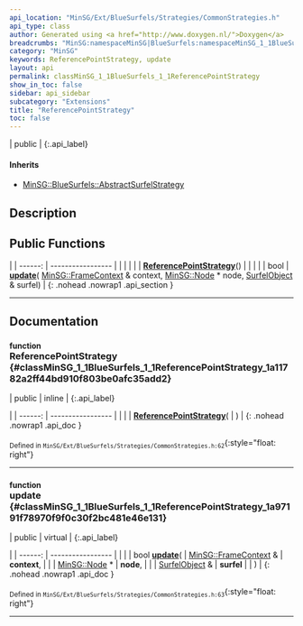 ```yaml
---
api_location: "MinSG/Ext/BlueSurfels/Strategies/CommonStrategies.h"
api_type: class
author: Generated using <a href="http://www.doxygen.nl/">Doxygen</a>
breadcrumbs: "MinSG:namespaceMinSG|BlueSurfels:namespaceMinSG_1_1BlueSurfels"
category: "MinSG"
keywords: ReferencePointStrategy, update
layout: api
permalink: classMinSG_1_1BlueSurfels_1_1ReferencePointStrategy
show_in_toc: false
sidebar: api_sidebar
subcategory: "Extensions"
title: "ReferencePointStrategy"
toc: false
---
```


| public |
{:.api_label}

#### Inherits

* [MinSG::BlueSurfels::AbstractSurfelStrategy](classMinSG_1_1BlueSurfels_1_1AbstractSurfelStrategy)


## Description





## Public Functions

|
| ------: | ----------------- |
|  | |
|  | **[ReferencePointStrategy](#classMinSG_1_1BlueSurfels_1_1ReferencePointStrategy_1a11782a2ff44bd910f803be0afc35add2)**() |
|  | |
| bool | **[update](#classMinSG_1_1BlueSurfels_1_1ReferencePointStrategy_1a97191f78970f9f0c30f2bc481e46e131)**( [MinSG::FrameContext](classMinSG_1_1FrameContext) & context,  [MinSG::Node](classMinSG_1_1Node) * node,  [SurfelObject](structMinSG_1_1BlueSurfels_1_1SurfelObject) & surfel) |
{: .nohead .nowrap1 .api_section }


-------------------------------------------------------------------

## Documentation

### <small>function</small><br/> ReferencePointStrategy {#classMinSG_1_1BlueSurfels_1_1ReferencePointStrategy_1a11782a2ff44bd910f803be0afc35add2}

| public | inline |
{:.api_label}

|
| ------: | ----------------- |
|  |
|  **[ReferencePointStrategy](#classMinSG_1_1BlueSurfels_1_1ReferencePointStrategy_1a11782a2ff44bd910f803be0afc35add2)**( |  ) |
{: .nohead .nowrap1 .api_doc }





<sub>Defined in `MinSG/Ext/BlueSurfels/Strategies/CommonStrategies.h:62`</sub>{:style="float: right"}

-------------------------------------------------------------------

### <small>function</small><br/> update {#classMinSG_1_1BlueSurfels_1_1ReferencePointStrategy_1a97191f78970f9f0c30f2bc481e46e131}

| public | virtual |
{:.api_label}

|
| ------: | ----------------- |
|  |
| bool **[update](#classMinSG_1_1BlueSurfels_1_1ReferencePointStrategy_1a97191f78970f9f0c30f2bc481e46e131)**( |  [MinSG::FrameContext](classMinSG_1_1FrameContext) & | **context**, |
| |  [MinSG::Node](classMinSG_1_1Node) * | **node**, |
| |  [SurfelObject](structMinSG_1_1BlueSurfels_1_1SurfelObject) & | **surfel** |
|   ) |
{: .nohead .nowrap1 .api_doc }





<sub>Defined in `MinSG/Ext/BlueSurfels/Strategies/CommonStrategies.h:63`</sub>{:style="float: right"}

-------------------------------------------------------------------

